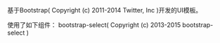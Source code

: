 基于Bootstrap( Copyright (c) 2011-2014 Twitter, Inc )开发的UI模板。

使用了如下组件：
bootstrap-select( Copyright (c) 2013-2015 bootstrap-select )

